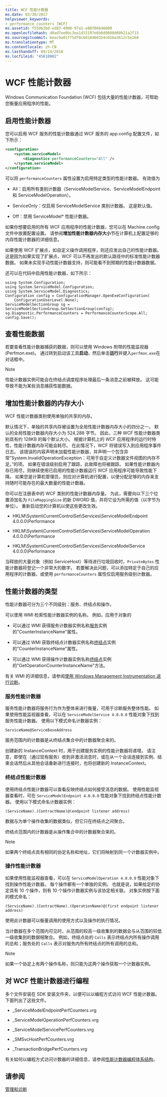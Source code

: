 ```yaml
---
title: WCF 性能计数器
ms.date: 03/30/2017
helpviewer_keywords:
- performance counters [WCF]
ms.assetid: f559b2bd-ed83-4988-97a1-e88f06646609
ms.openlocfilehash: d0ad7ee0bc3ea1d15197e6b8d9888d60b21a2f15
ms.sourcegitcommit: 6eac9a01ff5d70c6d18460324c016a3612c5e268
ms.translationtype: MT
ms.contentlocale: zh-CN
ms.lasthandoff: 09/14/2018
ms.locfileid: "45610082"
---
```

# <a name="wcf-performance-counters"></a>WCF 性能计数器
Windows Communication Foundation (WCF) 包括大量的性能计数器，可帮助您衡量应用程序的性能。  
  
## <a name="enabling-performance-counters"></a>启用性能计数器  
 您可以启用 WCF 服务的性能计数器通过 WCF 服务的 app.config 配置文件，如下所示：  
  
```xml  
<configuration>  
    <system.serviceModel>  
        <diagnostics performanceCounters="All" />  
    </system.serviceModel>  
</configuration>  
```  
  
 可以将 `performanceCounters` 属性设置为启用特定类型的性能计数器。 有效值为  
  
-   All：启用所有类别计数器（ServiceModelService、ServiceModelEndpoint 和 ServiceModelOperation）。  
  
-   ServiceOnly：仅启用 ServiceModelService 类别计数器。 这是默认值。  
  
-   Off：禁用 ServiceModel* 性能计数器。  
  
 如果你想要启用的所有 WCF 应用程序的性能计数器，您可以在 Machine.config 文件中放置配置设置。  请参阅**增加性能计数器内存大小**节在计算机上配置足够的内存性能计数器的详细信息。  
  
 如果使用 WCF 扩展点，如自定义操作调用程序，则还应发出自己的性能计数器。 这是因为如果实现了扩展点，WCF 可以不再发出的默认路径中的标准性能计数器数据。 如果未实现手动性能计数器支持，则可能看不到预期的性能计数器数据。  
  
 还可以在代码中启用性能计数器，如下所示：  
  
```  
using System.Configuration;  
using System.ServiceModel.Configuration;  
using System.ServiceModel.Diagnostics;  
Configuration config = ConfigurationManager.OpenExeConfiguration(  
    ConfigurationUserLevel.None);  
ServiceModelSectionGroup sg = ServiceModelSectionGroup.GetSectionGroup(config);  
sg.Diagnostic.PerformanceCounters = PerformanceCounterScope.All;  
config.Save();  
```  
  
## <a name="viewing-performance-data"></a>查看性能数据  
 若要查看性能计数器捕获的数据，则可以使用 Windows 附带的性能监视器 (Perfmon.exe)。 通过转到启动该工具**启动**，然后单击**运行**并键入`perfmon.exe`在对话框中。  
  
> [!NOTE]
>  性能计数器实例可能会在终结点调度程序处理最后一条消息之前被释放。 这可能导致不能为某些消息捕获性能数据。  
  
## <a name="increasing-memory-size-for-performance-counters"></a>增加性能计数器的内存大小  
 WCF 性能计数器类别使用单独的共享的内存。  
  
 默认情况下，单独的共享内存被设置为全局性能计数器内存大小的四分之一。 默认的全局性能计数器内存大小为 524,288 字节。 因此，三种 WCF 性能计数器类别具有约 128KB 的每个默认大小。 根据计算机上的 WCF 应用程序的运行时特性，性能计数器内存可能会耗尽。 在此情况下，WCF 将错误写入到应用程序事件日志。 该错误的内容声明未加载性能计数器，并声明一个包含异常“System.InvalidOperationException：可用于自定义计数器文件视图的内存不足。”的项。 如果在错误级别启用了跟踪，此故障也将被跟踪。 如果性能计数器内存已用尽，则继续使用已启用的性能计数器运行 WCF 应用程序可能导致性能下降。 如果您是计算机管理员，则应对计算机进行配置，以便分配足够的内存来支持随时可能存在的最大数量的性能计数器。  
  
 你可以在注册表中的 WCF 类别的性能计数器内存量。 为此，需要向以下三个位置添加名为 `FileMappingSize` 的新 DWORD 值，并将它设为所需的值（以字节为单位）。 重新启动您的计算机以使这些更改生效。  
  
-   HKLM\System\CurrentControlSet\Services\ServiceModelEndpoint 4.0.0.0\Performance  
  
-   HKLM\System\CurrentControlSet\Services\ServiceModelOperation 4.0.0.0\Performance  
  
-   HKLM\System\CurrentControlSet\Services\ServiceModelService 4.0.0.0\Performance  
  
 当释放的大量对象（例如 ServiceHost）等待进行垃圾回收时，`PrivateBytes` 性能计数器将登记一个非常大的数字。 若要解决此问题，可以添加特定于自己的应用程序的计数器，或使用 `performanceCounters` 属性仅启用服务级别计数器。  
  
## <a name="types-of-performance-counters"></a>性能计数器的类型  
 性能计数器可分为三个不同级别：服务、终结点和操作。  
  
 可以使用 WMI 检索性能计数器实例的名称。 例如，应用于对象的  
  
-   可以通过 WMI 获得服务计数器实例名称[服务](../../../../../docs/framework/wcf/diagnostics/wmi/service.md)实例的"CounterInstanceName"属性。  
  
-   可以通过 WMI 获取终结点计数器实例名称[终结点](../../../../../docs/framework/wcf/diagnostics/wmi/endpoint.md)实例的"CounterInstanceName"属性。  
  
-   可以通过 WMI 获得操作计数器实例名称[终结点](../../../../../docs/framework/wcf/diagnostics/wmi/endpoint.md)实例的"GetOperationCounterInstanceName"方法。  
  
 有关 WMI 的详细信息，请参阅[使用 Windows Management Instrumentation 进行诊断](../../../../../docs/framework/wcf/diagnostics/wmi/index.md)。  
  
### <a name="service-performance-counters"></a>服务性能计数器  
 服务性能计数器将服务行为作为整体来进行衡量，可用于诊断服务整体性能。 如果使用性能监视器查看，可以在 `ServiceModelService 4.0.0.0` 性能对象下找到服务性能计数器。 使用以下模式命名计数器实例：  
  
```  
ServiceName@ServiceBaseAddress  
```  
  
 服务范围内的计数器是从终结点集合中的计数器聚合来的。  
  
 创建新的 InstanceContext 时，用于创建服务实例的性能计数器将递增。 请注意，即使在（通过现有服务）收到非激活消息时，或在从一个会话连接到实例、结束会话然后从其他会话重新进行连接时，也将创建新的 InstanceContext。  
  
### <a name="endpoint-performance-counters"></a>终结点性能计数器  
 使用终结点性能计数器可以查看反映终结点如何接受消息的数据。 使用性能监视器查看时，可在 `ServiceModelEndpoint 4.0.0.0` 性能对象下找到终结点性能计数器。 使用以下模式命名计数器实例：  
  
```  
(ServiceName).(ContractName)@(endpoint listener address)  
```  
  
 数据与为单个操作收集的数据类似，但它只在终结点之间聚合。  
  
 终结点范围内的计数器是从操作集合中的计数器聚合来的。  
  
> [!NOTE]
>  如果两个终结点具有相同的协定名称和地址，它们将映射到同一个计数器实例中。  
  
### <a name="operation-performance-counters"></a>操作性能计数器  
 如果使用性能监视器查看，可以在 `ServiceModelOperation 4.0.0.0` 性能对象下找到操作性能计数器。 每个操作都有一个单独的实例。 也就是说，如果给定的协定具有 10 个操作，则有 10 个操作计数器实例与该协定相关联。 对象实例按下面的模式命名：  
  
```  
(ServiceName).(ContractName).(OperationName)@(first endpoint listener address)  
```  
  
 使用此计数器可以衡量调用的使用方式以及操作的执行情况。  
  
 当计数器在多个范围内可见时，从范围的较高一级收集到的数据会与从范围的较低一级收集到的数据相聚合。 例如，终结点处的 `Calls` 表示终结点内所有操作调用的总和；服务处的 `Calls` 表示对服务内所有终结点的所有调用的总和。  
  
> [!NOTE]
>  如果一个协定上有两个操作名称，则只能为这两个操作获取一个计数器实例。  
  
## <a name="programming-the-wcf-performance-counters"></a>对 WCF 性能计数器进行编程  
 多个文件安装在 SDK 安装文件夹，以便可以以编程方式访问 WCF 性能计数器。 下面列出了这些文件。  
  
-   _ServiceModelEndpointPerfCounters.vrg  
  
-   _ServiceModelOperationPerfCounters.vrg  
  
-   _ServiceModelServicePerfCounters.vrg  
  
-   _SMSvcHostPerfCounters.vrg  
  
-   _TransactionBridgePerfCounters.vrg  
  
 有关如何以编程方式访问计数器的详细信息，请参阅[性能计数器编程体系结构](https://go.microsoft.com/fwlink/?LinkId=95179)。  
  
## <a name="see-also"></a>请参阅  
 [管理和诊断](../../../../../docs/framework/wcf/diagnostics/index.md)
